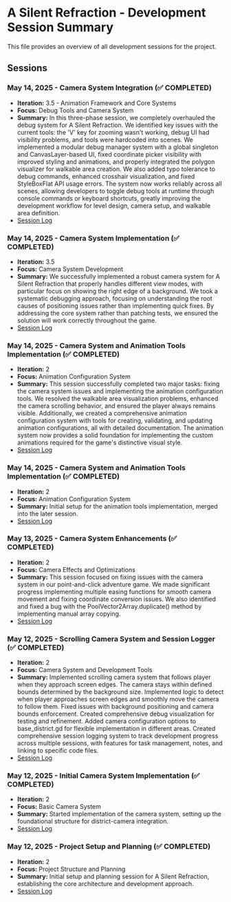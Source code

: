 # A Silent Refraction - Development Session Summary

This file provides an overview of all development sessions for the project.

## Sessions
### May 14, 2025 - Camera System Integration (✅ COMPLETED)
- **Iteration:** 3.5 - Animation Framework and Core Systems
- **Focus:** Debug Tools and Camera System
- **Summary:** In this three-phase session, we completely overhauled the debug system for A Silent Refraction. We identified key issues with the current tools: the 'V' key for zooming wasn't working, debug UI had visibility problems, and tools were hardcoded into scenes. We implemented a modular debug manager system with a global singleton and CanvasLayer-based UI, fixed coordinate picker visibility with improved styling and animations, and properly integrated the polygon visualizer for walkable area creation. We also added typo tolerance to debug commands, enhanced crosshair visualization, and fixed StyleBoxFlat API usage errors. The system now works reliably across all scenes, allowing developers to toggle debug tools at runtime through console commands or keyboard shortcuts, greatly improving the development workflow for level design, camera setup, and walkable area definition.
- [Session Log](session_2025-05-14_17-09-08.md)

### May 14, 2025 - Camera System Implementation (✅ COMPLETED)
- **Iteration:** 3.5
- **Focus:** Camera System Development
- **Summary:** We successfully implemented a robust camera system for A Silent Refraction that properly handles different view modes, with particular focus on showing the right edge of a background. We took a systematic debugging approach, focusing on understanding the root causes of positioning issues rather than implementing quick fixes. By addressing the core system rather than patching tests, we ensured the solution will work correctly throughout the game.
- [Session Log](session_2025-05-14_10-57-04.md)

### May 14, 2025 - Camera System and Animation Tools Implementation (✅ COMPLETED)
- **Iteration:** 2
- **Focus:** Animation Configuration System
- **Summary:** This session successfully completed two major tasks: fixing the camera system issues and implementing the animation configuration tools. We resolved the walkable area visualization problems, enhanced the camera scrolling behavior, and ensured the player always remains visible. Additionally, we created a comprehensive animation configuration system with tools for creating, validating, and updating animation configurations, all with detailed documentation. The animation system now provides a solid foundation for implementing the custom animations required for the game's distinctive visual style.
- [Session Log](session_2025-05-14_08-30-00.md)

### May 14, 2025 - Camera System and Animation Tools Implementation (✅ COMPLETED)
- **Iteration:** 2
- **Focus:** Animation Configuration System
- **Summary:** Initial setup for the animation tools implementation, merged into the later session.
- [Session Log](session_2025-05-14_08-26-55.md)

### May 13, 2025 - Camera System Enhancements (✅ COMPLETED)
- **Iteration:** 2
- **Focus:** Camera Effects and Optimizations
- **Summary:** This session focused on fixing issues with the camera system in our point-and-click adventure game. We made significant progress implementing multiple easing functions for smooth camera movement and fixing coordinate conversion issues. We also identified and fixed a bug with the PoolVector2Array.duplicate() method by implementing manual array copying.
- [Session Log](session_2025-05-13_14-52-40.md)

### May 12, 2025 - Scrolling Camera System and Session Logger (✅ COMPLETED)
- **Iteration:** 2
- **Focus:** Camera System and Development Tools
- **Summary:** Implemented scrolling camera system that follows player when they approach screen edges. The camera stays within defined bounds determined by the background size. Implemented logic to detect when player approaches screen edges and smoothly move the camera to follow them. Fixed issues with background positioning and camera bounds enforcement. Created comprehensive debug visualization for testing and refinement. Added camera configuration options to base_district.gd for flexible implementation in different areas. Created comprehensive session logging system to track development progress across multiple sessions, with features for task management, notes, and linking to specific code files.
- [Session Log](session_2025-05-12_20-14-00.md)

### May 12, 2025 - Initial Camera System Implementation (✅ COMPLETED)
- **Iteration:** 2
- **Focus:** Basic Camera System 
- **Summary:** Started implementation of the camera system, setting up the foundational structure for district-camera integration.
- [Session Log](session_2025-05-12_20-13-02.md)

### May 12, 2025 - Project Setup and Planning (✅ COMPLETED)
- **Iteration:** 2
- **Focus:** Project Structure and Planning
- **Summary:** Initial setup and planning session for A Silent Refraction, establishing the core architecture and development approach.
- [Session Log](session_2025-05-12_20-11-49.md)